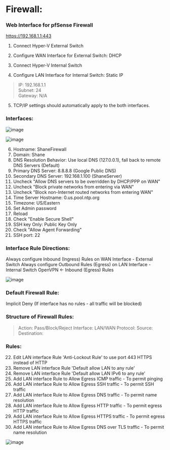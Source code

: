 # Firewall:

### Web Interface for pfSense Firewall
https://192.168.1.1:443

1. Connect Hyper-V External Switch

2. Configure WAN Interface for External Switch: DHCP

3. Connect Hyper-V Internal Switch

4. Configure LAN Interface for Internal Switch: Static IP

  >IP: 192.168.1.1  
  >Subnet: 24  
  >Gateway: N/A  


5. TCP/IP settings should automatically apply to the both interfaces.

### Interfaces:

  ![image](https://github.com/shanebagel/Homelab-Configuration/assets/99091402/5b422407-42d5-4fb3-bb86-6064084d484b)

![image](https://github.com/shanebagel/Homelab-Configuration/assets/99091402/b0640757-5d3d-470a-b145-9047ab7699cc)

6. Hostname: ShaneFirewall
7. Domain: Shane
8. DNS Resolution Behavior: Use local DNS (127.0.0.1), fall back to remote DNS Servers (Default)
9. Primary DNS Server: 8.8.8.8 (Google Public DNS) 
10. Secondary DNS Server: 192.168.1.100 (ShaneServer)
11. Uncheck "Allow DNS servers to be overridden by DHCP/PPP on WAN" 
12. Uncheck "Block private networks from entering via WAN"
13. Uncheck "Block non-Internet routed networks from entering WAN"
14. Time Server Hostname: 0.us.pool.ntp.org
15. Timezone: US/Eastern
16. Set Admin password
17. Reload 
18. Check "Enable Secure Shell"
19. SSH key Only: Public Key Only
20. Check "Allow Agent Forwarding"
21. SSH port: 22

### Interface Rule Directions:

Always configure Inbound (Ingress) Rules on WAN Interface - External Switch
Always configure Outbound Rules (Egress) on LAN Interface - Internal Switch 
OpenVPN <- Inbound (Egress) Rules 

![image](https://github.com/shanebagel/Homelab-Configuration/assets/99091402/e1a94d82-1b0e-4a4f-8cc4-11353fe9f740)

### Default Firewall Rule:
Implicit Deny (If interface has no rules - all traffic will be blocked)

### Structure of Firewall Rules:
>Action: Pass/Block/Reject
>Interface: LAN/WAN
>Protocol: <Protocol>
>Source: <Source of Network Traffic>
>Destination: <Destination of Network Traffic>

  
### Rules:

22. Edit LAN interface Rule 'Anti-Lockout Rule' to use port 443 HTTPS instead of HTTP
23. Remove LAN interface Rule 'Default allow LAN to any rule'
24. Remove LAN interface Rule 'Default allow LAN IPv6 to any rule'
25. Add LAN interface Rule to Allow Egress ICMP traffic - To permit pinging 
26. Add LAN interface Rule to Allow Egress SSH traffic - To permit SSH traffic 
27. Add LAN interface Rule to Allow Egress DNS traffic - To permit name resolution
28. Add LAN interface Rule to Allow Egress HTTP traffic - To permit egress HTTP traffic
29. Add LAN interface Rule to Allow Egress HTTPS traffic - To permit egress HTTPS traffic
30. Add LAN interface Rule to Allow Egress DNS over TLS traffic - To permit name resolution


![image](https://github.com/shanebagel/Homelab-Configuration/assets/99091402/caf9f369-a65f-4f47-b53a-e1eea6cee9f7)

